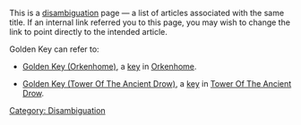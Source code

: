 This is a [disambiguation](:Category:_Disambiguation "wikilink") page —
a list of articles associated with the same title. If an internal link
referred you to this page, you may wish to change the link to point
directly to the intended article.

Golden Key can refer to:

-   [Golden Key (Orkenhome)](Golden_Key_(Orkenhome) "wikilink"), a
    [key](:Category:Keys "wikilink") in
    [Orkenhome](:Category:_Orkenhome "wikilink").

<!-- -->

-   [Golden Key (Tower Of The Ancient
    Drow)](Golden_Key_(Tower_Of_The_Ancient_Drow) "wikilink"), a
    [key](:Category:Keys "wikilink") in [Tower Of The Ancient
    Drow](:Category:_Tower_Of_The_Ancient_Drow "wikilink").

[Category: Disambiguation](Category:_Disambiguation "wikilink")
